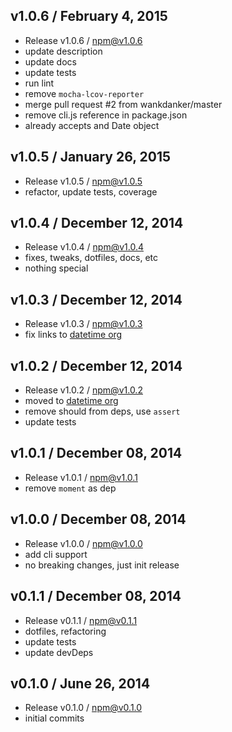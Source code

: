 

## v1.0.6 / February 4, 2015
- Release v1.0.6 / npm@v1.0.6
- update description
- update docs
- update tests
- run lint
- remove `mocha-lcov-reporter`
- merge pull request #2 from wankdanker/master 
- remove cli.js reference in package.json
- already accepts and Date object

## v1.0.5 / January 26, 2015
- Release v1.0.5 / npm@v1.0.5
- refactor, update tests, coverage

## v1.0.4 / December 12, 2014
- Release v1.0.4 / npm@v1.0.4
- fixes, tweaks, dotfiles, docs, etc
- nothing special

## v1.0.3 / December 12, 2014
- Release v1.0.3 / npm@v1.0.3
- fix links to [datetime org][datetime-url]

## v1.0.2 / December 12, 2014
- Release v1.0.2 / npm@v1.0.2
- moved to [datetime org][datetime-url]
- remove should from deps, use `assert`
- update tests

## v1.0.1 / December 08, 2014
- Release v1.0.1 / npm@v1.0.1
- remove `moment` as dep

## v1.0.0 / December 08, 2014
- Release v1.0.0 / npm@v1.0.0
- add cli support
- no breaking changes, just init release

## v0.1.1 / December 08, 2014
- Release v0.1.1 / npm@v0.1.1
- dotfiles, refactoring
- update tests
- update devDeps

## v0.1.0 / June 26, 2014
- Release v0.1.0 / npm@v0.1.0
- initial commits


[datetime-url]: https://github.com/datetime